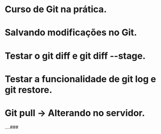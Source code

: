 # Curso de Git na prática.

# Salvando modificações no Git.

# Testar o git diff e git diff --stage.

# Testar a funcionalidade de git log e git restore.

# Git pull -> Alterando no servidor.

....###
